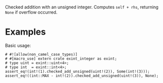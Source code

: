Checked addition with an unsigned integer. Computes `self + rhs`,
returning `None` if overflow occurred.

# Examples

Basic usage:

```
# #![allow(non_camel_case_types)]
# #[macro_use] extern crate exint_integer as exint;
# type uint = exint::uint<4>;
# type int  = exint::int<4>;
assert_eq!(int!(1).checked_add_unsigned(uint!(2)), Some(int!(3)));
assert_eq!((int::MAX - int!(2)).checked_add_unsigned(uint!(3)), None);
```
